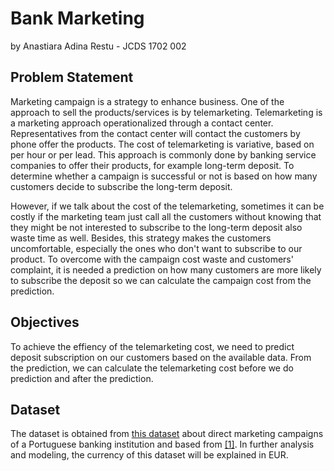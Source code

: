 # Bank Marketing
by Anastiara Adina Restu - JCDS 1702 002

## Problem Statement

Marketing campaign is a strategy to enhance business. One of the approach to sell the products/services is by telemarketing. 
Telemarketing is a marketing approach operationalized through a contact center. 
Representatives from the contact center will contact the customers by phone offer the products. The cost of telemarketing is variative, based on per hour or per lead. 
This approach is commonly done by banking service companies to offer their products, for example long-term deposit. 
To determine whether a campaign is successful or not is based on how many customers decide to subscribe the long-term deposit. 

However, if we talk about the cost of the telemarketing, sometimes it can be costly if the marketing 
team just call all the customers without knowing that they might be not interested to subscribe to the 
long-term deposit also waste time as well. Besides, this strategy makes the customers uncomfortable, especially the ones who don't 
want to subscribe to our product. To overcome with the campaign cost waste and customers' complaint, it is needed a prediction on how many
customers are more likely to subscribe the deposit so we can calculate the campaign cost from the prediction.

## Objectives
To achieve the effiency of the telemarketing cost, we need to predict deposit subscription on our customers based on the available data. 
From the prediction, we can calculate the telemarketing cost before we do prediction and after the prediction.

## Dataset
The dataset is obtained from [this dataset](https://drive.google.com/file/d/1PQTTWgITANg5Av-1Ot28KCIHVyFaCmUK/view) about direct marketing campaigns of a Portuguese banking institution and based from [[1]](https://www.kaggle.com/datasets/janiobachmann/bank-marketing-dataset). In further analysis and modeling, the currency of this dataset will be explained in EUR.
